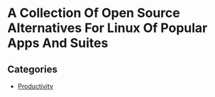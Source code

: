 # A Collection Of Open Source Alternatives For Linux Of Popular Apps And Suites
## Categories
* [Productivity](/Productivity.md)
